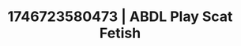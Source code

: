 ---
categories:
- Natural curves
- Tasteful nudity
- AI-generated
- Shadow play
- Glowing skin
- ASMR
- Cosplay
- Hands behind back
image: /assets/images/1746723580473.jpg
layout: post
seo:
  description: Featured content with high-quality Scat Fetish, ABDL Play. HD images
    available.
  keywords: Scat Fetish, ABDL Play
  og_image: /assets/images/1746723580473.jpg
  schema_type: VisualArtwork
tags:
- '#1746723580473'
- ABDL Play
- Scat Fetish
title: 1746723580473 | ABDL Play Scat Fetish
---